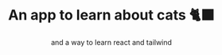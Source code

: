 <h1 align="center" > An app to learn about cats 🐈‍⬛ </h1>
<p align="center" > and a way to learn react and tailwind </p>
